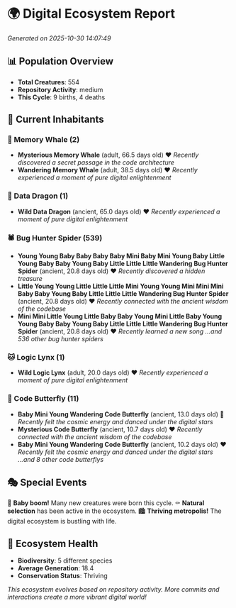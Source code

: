 # 🌍 Digital Ecosystem Report
*Generated on 2025-10-30 14:07:49*

## 📊 Population Overview
- **Total Creatures**: 554
- **Repository Activity**: medium
- **This Cycle**: 9 births, 4 deaths

## 👥 Current Inhabitants

### 🐋 Memory Whale (2)
- **Mysterious Memory Whale** (adult, 66.5 days old) ❤️
  *Recently discovered a secret passage in the code architecture*
- **Wandering Memory Whale** (adult, 38.5 days old) ❤️
  *Recently experienced a moment of pure digital enlightenment*

### 🐉 Data Dragon (1)
- **Wild Data Dragon** (ancient, 65.0 days old) ❤️
  *Recently experienced a moment of pure digital enlightenment*

### 🕷️ Bug Hunter Spider (539)
- **Young Young Baby Baby Baby Baby Mini Baby Mini Young Baby Little Young Baby Baby Young Baby Little Little Little Wandering Bug Hunter Spider** (ancient, 20.8 days old) ❤️
  *Recently discovered a hidden treasure*
- **Little Young Young Little Little Little Mini Young Young Mini Mini Mini Baby Baby Young Baby Little Little Little Wandering Bug Hunter Spider** (ancient, 20.8 days old) ❤️
  *Recently connected with the ancient wisdom of the codebase*
- **Mini Mini Little Young Little Baby Baby Young Mini Little Baby Young Young Baby Baby Young Baby Little Little Little Wandering Bug Hunter Spider** (ancient, 20.8 days old) ❤️
  *Recently learned a new song*
  *...and 536 other bug hunter spiders*

### 🐱 Logic Lynx (1)
- **Wild Logic Lynx** (adult, 20.0 days old) ❤️
  *Recently experienced a moment of pure digital enlightenment*

### 🦋 Code Butterfly (11)
- **Baby Mini Young Wandering Code Butterfly** (ancient, 13.0 days old) 💛
  *Recently felt the cosmic energy and danced under the digital stars*
- **Mysterious Code Butterfly** (ancient, 10.7 days old) ❤️
  *Recently connected with the ancient wisdom of the codebase*
- **Baby Mini Young Wandering Code Butterfly** (ancient, 10.2 days old) ❤️
  *Recently felt the cosmic energy and danced under the digital stars*
  *...and 8 other code butterflys*

## 🎭 Special Events

🎉 **Baby boom!** Many new creatures were born this cycle.
⚰️ **Natural selection** has been active in the ecosystem.
🏙️ **Thriving metropolis!** The digital ecosystem is bustling with life.

## 🔬 Ecosystem Health
- **Biodiversity**: 5 different species
- **Average Generation**: 18.4
- **Conservation Status**: Thriving

*This ecosystem evolves based on repository activity. More commits and interactions create a more vibrant digital world!*